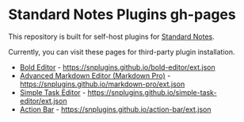 # Standard Notes Plugins gh-pages

This repository is built for self-host plugins for [Standard Notes](https://github.com/standardnotes). 

Currently, you can visit these pages for third-party plugin installation.

- [Bold Editor](https://github.com/standardnotes/bold-editor) - https://snplugins.github.io/bold-editor/ext.json
- [Advanced Markdown Editor (Markdown Pro)](https://github.com/standardnotes/markdown-pro) - https://snplugins.github.io/markdown-pro/ext.json
- [Simple Task Editor](https://github.com/standardnotes/simple-task-editor) - https://snplugins.github.io/simple-task-editor/ext.json
- [Action Bar](https://github.com/standardnotes/action-bar) - https://snplugins.github.io/action-bar/ext.json
